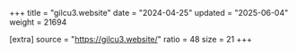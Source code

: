 +++
title = "gilcu3.website"
date = "2024-04-25"
updated = "2025-06-04"
weight = 21694

[extra]
source = "https://gilcu3.website/"
ratio = 48
size = 21
+++

